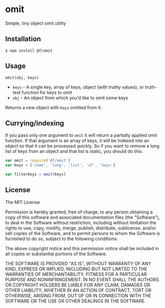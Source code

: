 
# omit

Simple, tiny object omit utility

## Installation

    $ npm install @f/omit

## Usage

`omit(obj, keys)`

  * `keys` - A single key, array of keys, object (with truthy values), or truth-test function for keys to omit
  * `obj` - An object from which you'd like to omit some keys

Returns a new object with `keys` omitted from it.

## Currying/indexing

If you pass only one argument to `omit` it will return a partially applied omit function. If that argument is an array of keys, it will be indexed into an object so that it can be processed quickly. So if you want to remove a long list of keys from an object and that list is static, you should do this:

```javascript
var omit = require('@f/omit')
var keys = ['some', 'long', 'list', 'of', 'keys']

var filterKeys = omit(keys)
```

## License

The MIT License

Permission is hereby granted, free of charge, to any person obtaining a copy of this software and associated documentation files (the "Software"), to deal in the Software without restriction, including without limitation the rights to use, copy, modify, merge, publish, distribute, sublicense, and/or sell copies of the Software, and to permit persons to whom the Software is furnished to do so, subject to the following conditions:

The above copyright notice and this permission notice shall be included in all copies or substantial portions of the Software.

THE SOFTWARE IS PROVIDED "AS IS", WITHOUT WARRANTY OF ANY KIND, EXPRESS OR IMPLIED, INCLUDING BUT NOT LIMITED TO THE WARRANTIES OF MERCHANTABILITY, FITNESS FOR A PARTICULAR PURPOSE AND NONINFRINGEMENT. IN NO EVENT SHALL THE AUTHORS OR COPYRIGHT HOLDERS BE LIABLE FOR ANY CLAIM, DAMAGES OR OTHER LIABILITY, WHETHER IN AN ACTION OF CONTRACT, TORT OR OTHERWISE, ARISING FROM, OUT OF OR IN CONNECTION WITH THE SOFTWARE OR THE USE OR OTHER DEALINGS IN THE SOFTWARE.

